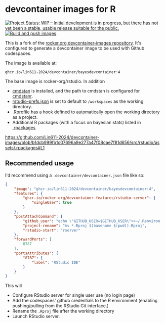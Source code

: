 # devcontainer images for R

<!-- badges: start -->

[![Project Status: WIP – Initial development is in progress, but there has not yet been a stable, usable release suitable for the public.](https://www.repostatus.org/badges/latest/wip.svg)](https://www.repostatus.org/#wip)
[![Build and push images](https://github.com/Lin611-2024/devcontainer-images/actions/workflows/build.yml/badge.svg)](https://github.com/Lin611-2024/devcontainer-images/actions/workflows/build.yml)

<!-- badges: end -->

This is a fork of the [rocker.org devcontainer-images repository](https://github.com/rocker-org/devcontainer-images).
It's configured to generate a devcontainer image to be used with Github codespaces.

The image is available at:

```
ghcr.io/lin611-2024/devcontainer/bayesdevcontainer:4
```

The base image is rocker-org/rstudio. In addition

- [cmdstan](https://mc-stan.org/users/interfaces/cmdstan) is installed, and the path to cmdstan is configured for [cmdstanr](https://mc-stan.org/cmdstanr/).
- [rstudio-prefs.json](src/rstudio/assets/rstudio-prefs.json) is set to default to `/workspaces` as the working directory.
- [.Rprofile](src/rstudio/assets/.Rprofile) has a hook defined to automatically open the working directory as a project.
- Additional R packages (with a focus on bayesian stats) listed in [.rpackages](src/rstudio/assets/.rpackages).

https://github.com/Lin611-2024/devcontainer-images/blob/b1dcb999fb1c07696a9e277a47f08cae7f81d656/src/rstudio/assets/.rpackages#L1

## Recommended usage

I'd recommend using a `.devcontainer/devcontainer.json` file like so:

```json
{
    "image": "ghcr.io/lin611-2024/devcontainer/bayesdevcontainer:4",
    "features": {
        "ghcr.io/rocker-org/devcontainer-features/rstudio-server": {
            "singleUser": true
        }
    },
    "postAttachCommand": {
        "github_user": "echo \"GITHUB_USER=$GITHUB_USER\">>~/.Renviron && echo \"GITHUB_TOKEN=$GITHUB_TOKEN\">>~/.Renviron",
        "project-rename": "mv *.Rproj $(basename $(pwd)).Rproj",
        "rstudio-start": "rserver"
    },
    "forwardPorts": [
        8787
    ],
    "portsAttributes": {
        "8787": {
            "label": "RStudio IDE"
        }
    }
}
```

This will

- Configure RStudio server for single user use (no login page)
- Add the codespaces' github credentials to the R environment (enabling pushing/pulling from the RStudio Git interface.)
- Rename the `.Rproj` file after the working directory
- Launch RStudio server.
